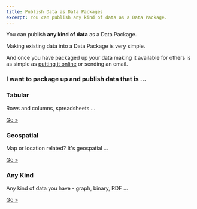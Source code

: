 ```yaml
---
title: Publish Data as Data Packages
excerpt: You can publish any kind of data as a Data Package.
---
```


You can publish **any kind of data** as a Data Package.

Making existing data into a Data Package is very simple.

And once you have packaged up your data making it available for others is as
simple as [putting it online][online] or sending an email.

[online]: /docs/data-packages/publish-online/

### I want to package up and publish data that is &hellip;

<div class="row">
  <div class="col-md-4">
    <div class="well">
      <h3>
        Tabular
      </h3>
      <p>Rows and columns, spreadsheets &hellip;</p>
      <a href="/docs/data-packages/publish-tabular/" class="btn btn-primary btn-large">
        Go &raquo;
      </a>
    </div>
  </div>
  <div class="col-md-4">
    <div class="well">
      <h3>
        Geospatial
      </h3>
      <p>Map or location related? It's geospatial &hellip;</p>
      <a href="/docs/data-packages/publish-geo/" class="btn btn-primary btn-large">
        Go &raquo;
      </a>
    </div>
  </div>
  <div class="col-md-4">
    <div class="well">
      <h3>
        Any Kind
      </h3>
      <p>Any kind of data you have - graph, binary, RDF &hellip;</p>
      <a href="/docs/data-packages/publish-any/" class="btn btn-primary btn-large">
        Go &raquo;
      </a>
    </div>
  </div>
</div>
